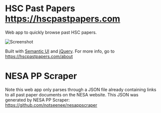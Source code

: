 # HSC Past Papers https://hscpastpapers.com
Web app to quickly browse past HSC papers.

![Screenshot](https://raw.githubusercontent.com/notseenee/hscpastpapers/master/img/screenshot_fb_1.5.png)

Built with [Semantic UI](http://semantic-ui.com) and [jQuery](http://jquery.com).
For more info, go to https://hscpastpapers.com/about

# NESA PP Scraper
Note this web app only parses through a JSON file already containing links to
all past paper documents on the NESA website. This JSON was generated by
NESA PP Scraper: https://github.com/notseenee/nesappscraper
